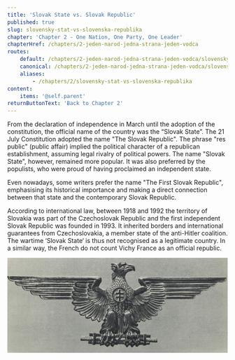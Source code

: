 ```yaml
---
title: 'Slovak State vs. Slovak Republic'
published: true
slug: slovensky-stat-vs-slovenska-republika
chapter: 'Chapter 2 - One Nation, One Party, One Leader'
chapterHref: /chapters/2-jeden-narod-jedna-strana-jeden-vodca
routes:
    default: /chapters/2-jeden-narod-jedna-strana-jeden-vodca/slovensky-stat-vs-slovenska-republika
    canonical: /chapters/2-jeden-narod-jedna-strana-jeden-vodca/slovensky-stat-vs-slovenska-republika
    aliases:
        - /chapters/2/slovensky-stat-vs-slovenska-republika
content:
    items: '@self.parent'
returnButtonText: 'Back to Chapter 2'
---
```


<span class="drop-cap">F</span>rom the declaration of independence in March until the adoption of the constitution, the official name of the country was the “Slovak State”. The 21 July Constitution adopted the name "The Slovak Republic". The phrase "res public" (public affair) implied the political character of a republican establishment, assuming legal rivalry of political powers. The name "Slovak State", however, remained more popular. It was also preferred by the populists, who were proud of having proclaimed an independent state.

Even nowadays, some writers prefer the name "The First Slovak Republic", emphasising its historical importance and making a direct connection between that state and the contemporary Slovak Republic.

According to international law, between 1918 and 1992 the territory of Slovakia was part of the Czechoslovak Republic and the first independent Slovak Republic was founded in 1993. It inherited borders and international guarantees from Czechoslovakia, a member state of the anti-Hitler coalition. The wartime ‘Slovak State‘ is thus not recognised as a legitimate country. In a similar way, the French do not count Vichy France as an official republic.

[![Ladislav Majerský - Relief for the General Assembly Hall of the Slovak Republic. 1939. New Slovakia Magazine](SVK_TMP.127.jpeg "Ladislav Majerský - Relief for the General Assembly Hall of the Slovak Republic")](https://www.webumenia.sk/dielo/SVK:TMP.127)
